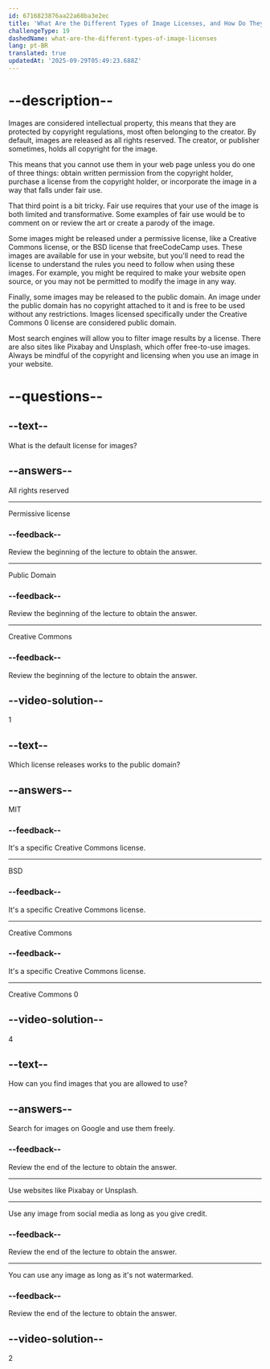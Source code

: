 ```yaml
---
id: 6716823876aa22a68ba3e2ec
title: 'What Are the Different Types of Image Licenses, and How Do They Work?'
challengeType: 19
dashedName: what-are-the-different-types-of-image-licenses
lang: pt-BR
translated: true
updatedAt: '2025-09-29T05:49:23.688Z'
---
```


# --description--

Images are considered intellectual property, this means that they are protected by copyright regulations, most often belonging to the creator. By default, images are released as all rights reserved. The creator, or publisher sometimes, holds all copyright for the image.

This means that you cannot use them in your web page unless you do one of three things: obtain written permission from the copyright holder, purchase a license from the copyright holder, or incorporate the image in a way that falls under fair use.

That third point is a bit tricky. Fair use requires that your use of the image is both limited and transformative. Some examples of fair use would be to comment on or review the art or create a parody of the image.

Some images might be released under a permissive license, like a Creative Commons license, or the BSD license that freeCodeCamp uses. These images are available for use in your website, but you'll need to read the license to understand the rules you need to follow when using these images. For example, you might be required to make your website open source, or you may not be permitted to modify the image in any way.

Finally, some images may be released to the public domain. An image under the public domain has no copyright attached to it and is free to be used without any restrictions. Images licensed specifically under the Creative Commons 0 license are considered public domain.

Most search engines will allow you to filter image results by a license. There are also sites like Pixabay and Unsplash, which offer free-to-use images. Always be mindful of the copyright and licensing when you use an image in your website.

# --questions--

## --text--

What is the default license for images?

## --answers--

All rights reserved

---

Permissive license

### --feedback--

Review the beginning of the lecture to obtain the answer.

---

Public Domain

### --feedback--

Review the beginning of the lecture to obtain the answer.

---

Creative Commons

### --feedback--

Review the beginning of the lecture to obtain the answer.

## --video-solution--

1

## --text--

Which license releases works to the public domain?

## --answers--

MIT

### --feedback--

It's a specific Creative Commons license.

---

BSD

### --feedback--

It's a specific Creative Commons license.

---

Creative Commons

### --feedback--

It's a specific Creative Commons license.

---

Creative Commons 0

## --video-solution--

4

## --text--

How can you find images that you are allowed to use?

## --answers--

Search for images on Google and use them freely.

### --feedback--

Review the end of the lecture to obtain the answer.

---

Use websites like Pixabay or Unsplash.

---

Use any image from social media as long as you give credit.

### --feedback--

Review the end of the lecture to obtain the answer.

---

You can use any image as long as it's not watermarked.

### --feedback--

Review the end of the lecture to obtain the answer.

## --video-solution--

2
